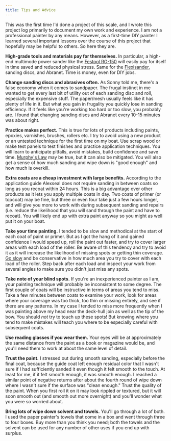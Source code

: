 ```yaml
---
title: Tips and Advice
---
```


This was the first time I'd done a project of this scale, and I wrote this project log primarily to document my own work
and experience. I am not a professional painter by any means. However, as a first-time DIY painter
I learned several important lessons over the course of this project that hopefully may be helpful to others.
So here they are.



**High-grade tools and materials pay for themselves.** In particular, a high-end multimode power sander
like the [Festool RO-150][ro-150] will easily pay for itself in time saved and reduced physical stress.
Same for the [Flexisander][flex], sanding discs, and Abranet. Time is money, even for DIY jobs.

**Change sanding discs and abrasives often.** As Sonny told me, there's a false economy when it comes
to sandpaper. The frugal instinct in me wanted to get every last bit of utility out of each sanding disc
and roll, especially the expensive stuff. The paper/mesh usually feels like it has plenty of life in
it. But what you gain in frugality you quickly lose in sanding efficiency. If it feels like you're
working too hard or too slow, you probably are. I found that changing sanding discs and Abranet every 10-15 minutes
was about right.

**Practice makes perfect.** This is true for lots of products including paints, epoxies, varnishes, brushes,
rollers etc. I try to avoid using a new product or an untested technique for the first time on my boat. Use scrap
wood or make test panels to test finishes and practice application techniques. You will learn to anticipate
pitfalls, avoid mistakes, build confidence and save time. [Murphy's Law](https://en.wikipedia.org/wiki/Murphy%27s_law)
may be true, but it can also be mitigated. You will also get a sense of how much sanding and wipe down
is "good enough" and how much is overkill.

**Extra coats are a cheap investment with large benefits.** According to the application guide Alexseal does not
require sanding in between coats so long as you recoat within 24 hours. This is a big advantage over other products
as it lets you apply multiple coats in day. Two coats of primer (or topcoat) may be fine, but three or even four
take just a few hours longer, and will give you more to work with during subsequent sanding and repairs (i.e. reduce
the likelihood that you will sand through the paint and have to recoat). You will likely end up with extra paint anyway
so you might as well put it on your boat.

**Take your time painting.** I tended to be slow and methodical at the start of each coat of paint or primer.
But as I got the hang of it and gained confidence I would speed up, roll the paint out faster, and try to cover
larger areas with each load of the roller. Be aware of this tendency and try to avoid it as it will increase
the likelihood of missing spots or getting thin coverage. [Go slow](https://youtu.be/jFLsOR9riM0?t=2071) and
be conservative in how much area you try to cover with each load of the roller. Step back after each load and
inspect your work from several angles to make sure you didn't just miss any spots.

**Take note of your blind spots.** If you're an inexperienced painter as I am, your painting technique will
probably be inconsistent to some degree. The first couple of coats will be instructive in terms of areas
you tend to miss. Take a few minutes between coats to examine your work, look for areas where your coverage
was too thick, too thin or missing entirely, and see if there are any patterns. In my case I tended to miss
more frequently when I was painting above my head near the deck-hull join as well as the tip of the bow.
You should *not* try to touch up these spots! But knowing where you tend to make mistakes will teach you
where to be especially careful with subsequent coats.

**Use reading glasses if you wear them.** Your eyes will be at approximately the same distance from the paint
as a book or magazine would be, and you'll need them to work at about the same level of detail.

**Trust the paint.** I stressed out during smooth sanding, especially before the final coat,
because the guide coat left enough residual color that I wasn't sure if I had sufficiently sanded it even
though it felt smooth to the touch. At least for me, if it felt smooth enough, it was smooth enough.
I reached a similar point of negative returns after about the fourth round of wipe down where I wasn't sure
if the surface was "clean enough." Trust the quality of the paint. When you first roll it on it may look
rippled or textured, but it will soon smooth out (and smooth out more overnight)
and you'll wonder what you were so worried about.

**Bring lots of wipe down solvent and towels.** You'll go through a lot of both. I used the paper painter's
towels that come in a box and went through three to four boxes. Buy more than you think you need; both
the towels and the solvent can be used for any number of other uses if you end up with surplus.



[ro-150]: https://www.festoolproducts.com/power-tools/festool-sanders/festool-576028-ro-150-150mm-6-feq-rotex-sander-w-systainer.html
[flex]: http://www.flexisanderusa.com/flexisander22inchsandingboard.aspx
